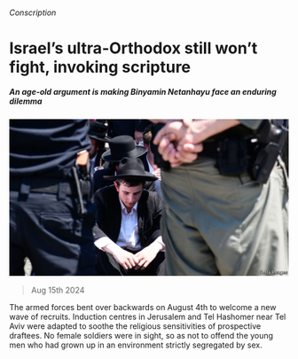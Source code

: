 ###### Conscription

# Israel’s ultra-Orthodox still won’t fight, invoking scripture 

##### An age-old argument is making Binyamin Netanhayu face an enduring dilemma 

![image](images/20240817_MAP503.jpg) 

> Aug 15th 2024 

The armed forces bent over backwards on August 4th to welcome a new wave of recruits. Induction centres in Jerusalem and Tel Hashomer near Tel Aviv were adapted to soothe the religious sensitivities of prospective draftees. No female soldiers were in sight, so as not to offend the young men who had grown up in an environment strictly segregated by sex.

